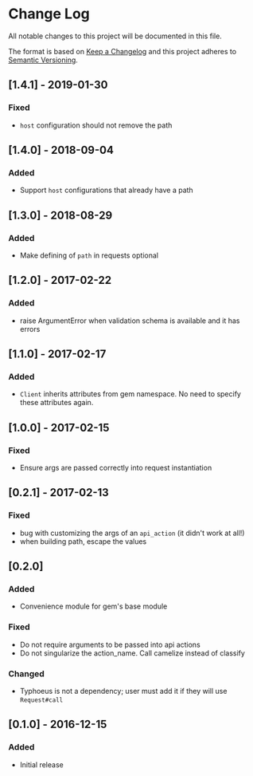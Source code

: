 # Change Log
All notable changes to this project will be documented in this file.

The format is based on [Keep a Changelog](http://keepachangelog.com/)
and this project adheres to [Semantic Versioning](http://semver.org/).

## [1.4.1] - 2019-01-30
### Fixed
- `host` configuration should not remove the path

## [1.4.0] - 2018-09-04
### Added
- Support `host` configurations that already have a path

## [1.3.0] - 2018-08-29
### Added
- Make defining of `path` in requests optional

## [1.2.0] - 2017-02-22
### Added
- raise ArgumentError when validation schema is available and it has errors

## [1.1.0] - 2017-02-17
### Added
- `Client` inherits attributes from gem namespace. No need to specify these attributes again.

## [1.0.0] - 2017-02-15
### Fixed
- Ensure args are passed correctly into request instantiation

## [0.2.1] - 2017-02-13
### Fixed
- bug with customizing the args of an `api_action` (it didn't work at all!)
- when building path, escape the values

## [0.2.0]
### Added
- Convenience module for gem's base module

### Fixed
- Do not require arguments to be passed into api actions
- Do not singularize the action_name. Call camelize instead of classify

### Changed
- Typhoeus is not a dependency; user must add it if they will use `Request#call`

## [0.1.0] - 2016-12-15
### Added
- Initial release
